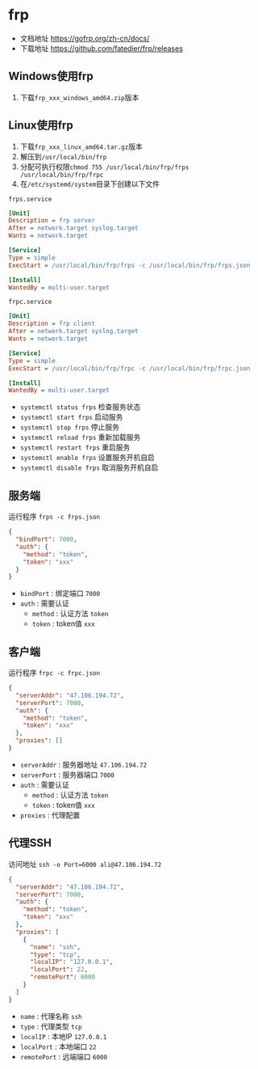 # frp

- 文档地址 <https://gofrp.org/zh-cn/docs/>
- 下载地址 <https://github.com/fatedier/frp/releases>

## Windows使用frp

1. 下载`frp_xxx_windows_amd64.zip`版本

## Linux使用frp

1. 下载`frp_xxx_linux_amd64.tar.gz`版本
2. 解压到`/usr/local/bin/frp`
3. 分配可执行权限`chmod 755 /usr/local/bin/frp/frps /usr/local/bin/frp/frpc`
4. 在`/etc/systemd/system`目录下创建以下文件

`frps.service`

```ini
[Unit]
Description = frp server
After = network.target syslog.target
Wants = network.target

[Service]
Type = simple
ExecStart = /usr/local/bin/frp/frps -c /usr/local/bin/frp/frps.json

[Install]
WantedBy = multi-user.target
```

`frpc.service`

```ini
[Unit]
Description = frp client
After = network.target syslog.target
Wants = network.target

[Service]
Type = simple
ExecStart = /usr/local/bin/frp/frpc -c /usr/local/bin/frp/frpc.json

[Install]
WantedBy = multi-user.target
```

- `systemctl status frps` 检查服务状态
- `systemctl start frps` 启动服务
- `systemctl stop frps` 停止服务
- `systemctl reload frps` 重新加载服务
- `systemctl restart frps` 重启服务
- `systemctl enable frps` 设置服务开机自启
- `systemctl disable frps` 取消服务开机自启

## 服务端

运行程序 `frps -c frps.json`

```json
{
  "bindPort": 7000,
  "auth": {
    "method": "token",
    "token": "xxx"
  }
}
```

- `bindPort` : 绑定端口 `7000`
- `auth` : 需要认证
  - `method` : 认证方法 `token`
  - `token` : token值 `xxx`

## 客户端

运行程序 `frpc -c frpc.json`

```json
{
  "serverAddr": "47.106.194.72",
  "serverPort": 7000,
  "auth": {
    "method": "token",
    "token": "xxx"
  },
  "proxies": []
}
```

- `serverAddr` : 服务器地址 `47.106.194.72`
- `serverPort` : 服务器端口 `7000`
- `auth` : 需要认证
  - `method` : 认证方法 `token`
  - `token` : token值 `xxx`
- `proxies` : 代理配置

## 代理SSH

访问地址 `ssh -o Port=6000 ali@47.106.194.72`

```json
{
  "serverAddr": "47.106.194.72",
  "serverPort": 7000,
  "auth": {
    "method": "token",
    "token": "xxx"
  },
  "proxies": [
    {
      "name": "ssh",
      "type": "tcp",
      "localIP": "127.0.0.1",
      "localPort": 22,
      "remotePort": 6000
    }
  ]
}
```

- `name` : 代理名称 `ssh`
- `type` : 代理类型 `tcp`
- `localIP` : 本地IP `127.0.0.1`
- `localPort` : 本地端口 `22`
- `remotePort` : 远端端口 `6000`
